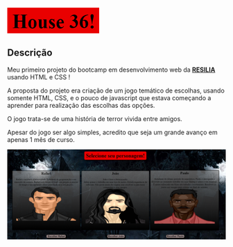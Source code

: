 ![Logo](./img/House.png) 

## Descrição

Meu primeiro projeto do bootcamp em desenvolvimento web da   **[RESILIA](https://www.resilia.com.br/)**  usando HTML e CSS !

A proposta do projeto era criação de um jogo temático de escolhas, usando somente HTML, CSS, e o pouco de javascript que estava começando a aprender para 
realização das escolhas das opções.

O jogo trata-se de uma história de terror vivida entre amigos.

Apesar do jogo ser algo simples, acredito que seja um grande avanço em apenas 1 mês de curso.

![img](./img/select.png)
